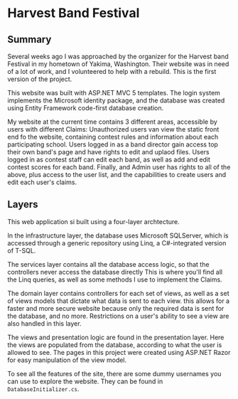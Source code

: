 # Harvest Band Festival

<h2>Summary</h2>

Several weeks ago I was approached by the organizer for the Harvest band Festival in my hometown of Yakima, Washington. Their website was in need of a lot of work, and I volunteered to help with a rebuild. This is the first version of the project.

This website was built with ASP.NET MVC 5 templates. The login system implements the Microsoft identity package, and the database was created using Entity Framework code-first database creation.

My website at the current time contains 3 different areas, accessible by users with different Claims: 
  Unauthorized users van view the static front end fo the website, containing contest rules and information about each participating school. 
  Users logged in as a band director gain access top their own band's page and have rights to edit and uplaod files. 
  Users logged in as contest staff can edit each band, as well as add and edit contest scores for each band. 
  Finally, and Admin user has rights to all of the above, plus access to the user list, and the capabilities to create users and edit each user's claims. 
  
<h2>Layers</h2>
This web application si built using a four-layer archtecture.
  
In the infrastructure layer, the database uses Microsoft SQLServer, which is accessed through a generic repository using Linq, a C#-integrated version of T-SQL. 

The services layer contains all the database access logic, so that the controllers never access the database directly This is where you'll find all the Linq queries, as well as some methods I use to implement the Claims.

The domain layer contains controllers for each set of views, as well as a set of views models that dictate what data is sent to each view. this allows for a faster and more secure website because only the required data is sent for the database, and no more. Restrictions on a user's ability to see a view are also handled in this layer. 

The views and presentation logic are found in the presentation layer. Here the views are populated from the database, according to what the user is allowed to see. The pages in this project were created using ASP.NET Razor for easy manipulation of the view model. 

To see all the features of the site, there are some dummy usernames you can use to explore the website. They can be found in ```DatabaseInitializer.cs```.

